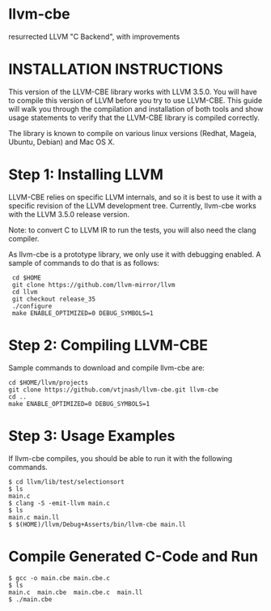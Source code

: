 llvm-cbe
========

resurrected LLVM "C Backend", with improvements


INSTALLATION INSTRUCTIONS
=========================

This version of the LLVM-CBE library works with LLVM 3.5.0. You will have to
compile this version of LLVM before you try to use LLVM-CBE. This
guide will walk you through the compilation and installation of both
tools and show usage statements to verify that the LLVM-CBE library is
compiled correctly.

The library is known to compile on various linux versions (Redhat,
Mageia, Ubuntu, Debian) and Mac OS X.

Step 1: Installing LLVM
=======================

LLVM-CBE relies on specific LLVM internals, and so it is best to use
it with a specific revision of the LLVM development tree. Currently,
llvm-cbe works with the LLVM 3.5.0 release version.

Note: to convert C to LLVM IR to run the tests, you will also need the clang compiler.

As llvm-cbe is a prototype library, we only use it with debugging
enabled. A sample of commands to do that is as follows:

     cd $HOME
     git clone https://github.com/llvm-mirror/llvm
     cd llvm
     git checkout release_35
     ./configure
     make ENABLE_OPTIMIZED=0 DEBUG_SYMBOLS=1

Step 2: Compiling LLVM-CBE
==========================

Sample commands to download and compile llvm-cbe are:

    cd $HOME/llvm/projects
    git clone https://github.com/vtjnash/llvm-cbe.git llvm-cbe
    cd ..
    make ENABLE_OPTIMIZED=0 DEBUG_SYMBOLS=1

Step 3: Usage Examples
======================

If llvm-cbe compiles, you should be able to run it with the following commands.
```
$ cd llvm/lib/test/selectionsort
$ ls
main.c
$ clang -S -emit-llvm main.c
$ ls
main.c main.ll
$ $(HOME)/llvm/Debug+Asserts/bin/llvm-cbe main.ll

```
Compile Generated C-Code and Run
================================
```
$ gcc -o main.cbe main.cbe.c
$ ls
main.c  main.cbe  main.cbe.c  main.ll
$ ./main.cbe
```
